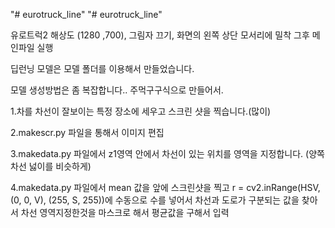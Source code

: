 "# eurotruck_line" 
"# eurotruck_line" 


유로트럭2 해상도 (1280 ,700), 그림자 끄기, 화면의 왼쪽 상단 모서리에 밀착 
그후 메인파일 실행




딥런닝 모델은 모델 폴더를 이용해서 만들었습니다.

모델 생성방법은 좀 복잡합니다.. 주먹구구식으로 만들어서.

1.차를 차선이 잘보이는 특정 장소에 세우고 스크린 샷을 찍습니다.(많이)

2.makescr.py 파일을 통해서 이미지 편집

3.makedata.py 파일에서 z1영역 안에서 차선이 있는 위치를 영역을 지정합니다. (양쪽 차선 넗이를 비슷하게)

4.makedata.py 파일에서 mean 값을 앞에 스크린샷을 찍고  r = cv2.inRange(HSV, (0, 0, V), (255, S, 255))에 수동으로 수를 넣어서 
차선과 도로가 구분되는 값을 찾아서 차선 영역지정한것을 마스크로 해서 평균값을 구해서 입력


  
